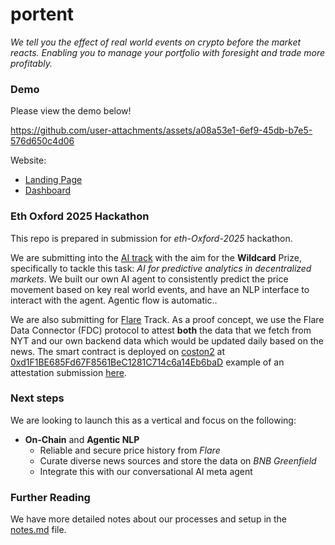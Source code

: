 # portent

_We tell you the effect of real world events on crypto before the market reacts. Enabling you to manage your portfolio with foresight and trade more profitably._

### Demo

Please view the demo below!

https://github.com/user-attachments/assets/a08a53e1-6ef9-45db-b7e5-576d650c4d06

Website:
* [Landing Page](https://preview--foresight-crypto-dashboard.lovable.app/)
* [Dashboard](https://preview--foresight-crypto-dashboard.lovable.app/dashboard)


### Eth Oxford 2025 Hackathon

This repo is prepared in submission for _eth-Oxford-2025_ hackathon.

We are submitting into the [AI track](https://dorahacks.io/hackathon/eth-oxford-2025/ai) with the aim for the **Wildcard** Prize, specifically to tackle this task: _AI for predictive analytics in decentralized markets_. We built our own AI agent to consistently predict the price movement based on key real world events, and have an NLP interface to interact with the agent. Agentic flow is automatic..

We are also submitting for [Flare](https://flare-network.notion.site/Flare-Hackathon-Guide-ETH-Oxford-17fd502e6fa6803ab4fefd325eb2395f) Track. As a proof concept, we use the Flare Data Connector (FDC) protocol to attest **both** the data that we fetch from NYT and our own backend data which would be updated daily based on the news. The smart contract is deployed on [coston2](https://coston2-explorer.flare.network/) at [0xd1F1BE685Fd67F8561BeC1281C714c6a14Eb6baD](https://coston2-explorer.flare.network/address/0xd1F1BE685Fd67F8561BeC1281C714c6a14Eb6baD#code) example of an attestation submission [here](https://coston2-systems-explorer.flare.rocks/voting-epoch/896247?tab=fdc). 


### Next steps

We are looking to launch this as a vertical and focus on the following:
- **On-Chain** and **Agentic NLP**
  - Reliable and secure price history from _Flare_
  - Curate diverse news sources and store the data on _BNB Greenfield_
  - Integrate this with our conversational AI meta agent

### Further Reading

We have more detailed notes about our processes and setup in the [notes.md](notes.md) file.
